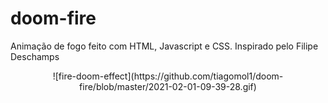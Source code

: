 # doom-fire
Animação de fogo feito com HTML, Javascript e CSS. Inspirado pelo Filipe Deschamps

<p align='center'>
![fire-doom-effect](https://github.com/tiagomol1/doom-fire/blob/master/2021-02-01-09-39-28.gif)
</p>
